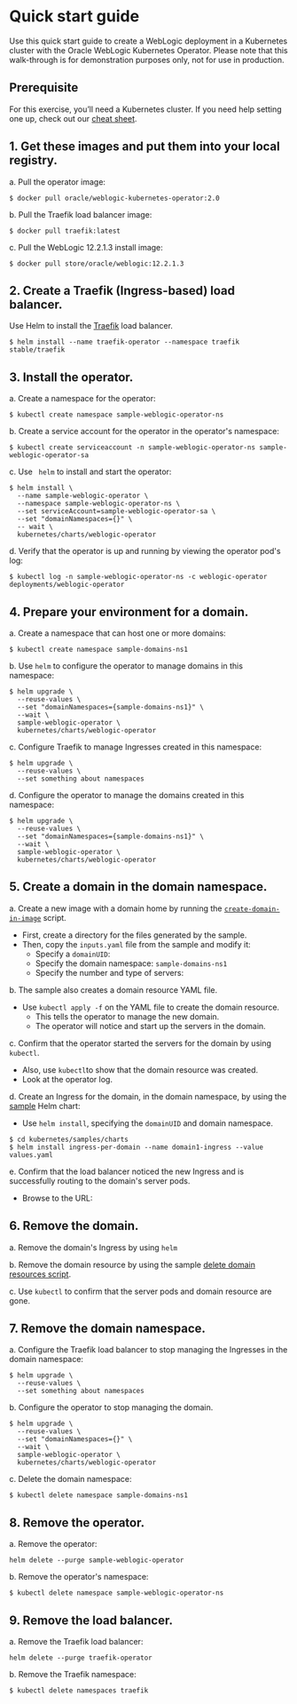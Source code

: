 # Quick start guide

Use this quick start guide to create a WebLogic deployment in a Kubernetes cluster with the Oracle WebLogic Kubernetes Operator. Please note that this walk-through is for demonstration purposes only, not for use in production.

## Prerequisite
For this exercise, you’ll need a Kubernetes cluster. If you need help setting one up, check out our [cheat sheet](site/k8s_setup.md).

## 1.	Get these images and put them into your local registry.

a.	Pull the operator image:
```
$ docker pull oracle/weblogic-kubernetes-operator:2.0
```
b.	Pull the Traefik load balancer image:
```
$ docker pull traefik:latest
```
c.	Pull the WebLogic 12.2.1.3 install image:
```
$ docker pull store/oracle/weblogic:12.2.1.3
```

## 2. Create a Traefik (Ingress-based) load balancer.

Use Helm to install the [Traefik](../kubernetes/samples/charts/traefik/README.md) load balancer.
```
$ helm install --name traefik-operator --namespace traefik stable/traefik
```
## 3. Install the operator.

a.  Create a namespace for the operator:
```
$ kubectl create namespace sample-weblogic-operator-ns
```
b.	Create a service account for the operator in the operator's namespace:
```
$ kubectl create serviceaccount -n sample-weblogic-operator-ns sample-weblogic-operator-sa
```
c.  Use ` helm` to install and start the operator:	 

```
$ helm install \
  --name sample-weblogic-operator \
  --namespace sample-weblogic-operator-ns \
  --set serviceAccount=sample-weblogic-operator-sa \
  --set "domainNamespaces={}" \
  -- wait \
  kubernetes/charts/weblogic-operator
```
d.  Verify that the operator is up and running by viewing the operator pod's log:

```
$ kubectl log -n sample-weblogic-operator-ns -c weblogic-operator deployments/weblogic-operator
```

## 4. Prepare your environment for a domain.

a.  Create a namespace that can host one or more domains:

```
$ kubectl create namespace sample-domains-ns1
```
b.	Use `helm` to configure the operator to manage domains in this namespace:

```
$ helm upgrade \
  --reuse-values \
  --set "domainNamespaces={sample-domains-ns1}" \
  --wait \
  sample-weblogic-operator \
  kubernetes/charts/weblogic-operator

```
c.  Configure Traefik to manage Ingresses created in this namespace:
```
$ helm upgrade \
  --reuse-values \
  --set something about namespaces
```
d.  Configure the operator to manage the domains created in this namespace:
```
$ helm upgrade \
  --reuse-values \
  --set "domainNamespaces={sample-domains-ns1}" \
  --wait \
  sample-weblogic-operator \
  kubernetes/charts/weblogic-operator
```

## 5. Create a domain in the domain namespace.

a.	Create a new image with a domain home by running the [`create-domain-in-image`](../kubernetes/samples/scripts/create-weblogic-domain/domain-home-in-image/README.md) script.
* First, create a directory for the files generated by the sample.
* Then, copy the `inputs.yaml` file from the sample and modify it:
  * Specify a `domainUID`:
  * Specify the domain namespace: `sample-domains-ns1`
  * Specify the number and type of servers:

b.	The sample also creates a domain resource YAML file.
* Use `kubectl apply -f` on the YAML file to create the domain resource.
    * This tells the operator to manage the new domain.
    * The operator will notice and start up the servers in the domain.

c.	Confirm that the operator started the servers for the domain by using `kubectl`.
* Also, use `kubectl`to show that the domain resource was created.
* Look at the operator log.

d.	Create an Ingress for the domain, in the domain namespace, by using the [sample](../kubernetes/samples/charts/ingress-per-domain/README.md) Helm chart:
* Use `helm install`, specifying the `domainUID` and domain namespace.
```
$ cd kubernetes/samples/charts
$ helm install ingress-per-domain --name domain1-ingress --value values.yaml
```

e.	Confirm that the load balancer noticed the new Ingress and is successfully routing to the domain's server pods.
* Browse to the URL:


## 6. Remove the domain.

a.	Remove the domain's Ingress by using `helm`

b.	Remove the domain resource by using the sample [delete domain resources script](https://github.com/oracle/weblogic-kubernetes-operator/blob/develop/kubernetes/samples/scripts/delete-weblogic-domain-resources.sh).

c.	Use `kubectl` to confirm that the server pods and domain resource are gone.

## 7. Remove the domain namespace.
a.	Configure the Traefik load balancer to stop managing the Ingresses in the domain namespace:

```
$ helm upgrade \
  --reuse-values \
  --set something about namespaces
```

b.	Configure the operator to stop managing the domain.

```
$ helm upgrade \
  --reuse-values \
  --set "domainNamespaces={}" \
  --wait \
  sample-weblogic-operator \
  kubernetes/charts/weblogic-operator
```
c.	Delete the domain namespace:

```
$ kubectl delete namespace sample-domains-ns1
```

## 8. Remove the operator.

a.	Remove the operator:
```
helm delete --purge sample-weblogic-operator
```
b.	Remove the operator's namespace:

```
$ kubectl delete namespace sample-weblogic-operator-ns
```
## 9. Remove the load balancer.
a.	Remove the Traefik load balancer:
```
helm delete --purge traefik-operator
```
b.	Remove the Traefik namespace:

```
$ kubectl delete namespaces traefik
```

